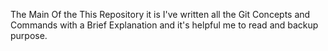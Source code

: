 The Main Of the This Repository it is
I've written all the Git Concepts and Commands with a Brief Explanation and it's helpful me to read and backup purpose.
